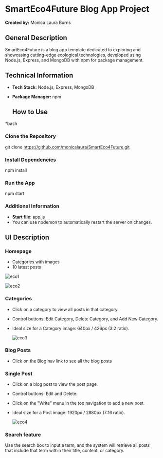 # SmartEco4Future Blog App Project

**Created by:** Monica Laura Burns

## General Description

SmartEco4Future is a blog app template dedicated to exploring and showcasing cutting-edge ecological technologies, developed using Node.js, Express, and MongoDB with npm for package management.


## Technical Information

- **Tech Stack:** Node.js, Express, MongoDB
- **Package Manager:** npm

  ## How to Use

*bash
### Clone the Repository
git clone https://github.com/monicalaura/SmartEco4Future.git


### Install Dependencies
npm install

### Run the App
npm start


### Additional Information

- **Start file:** app.js
- You can use nodemon to automatically restart the server on changes.
  

## UI Description

### Homepage

- Categories with images
- 10 latest posts

![eco1](https://github.com/monicalaura/SmartEco4Future/assets/58688612/f4e627d2-6099-42e1-ac49-87bd6ad01331) 
  
![eco2](https://github.com/monicalaura/SmartEco4Future/assets/58688612/43edb726-a845-4d16-8b32-f2b567091105)

### Categories

- Click on a category to view all posts in that category.
- Control buttons: Edit Category, Delete Category, and Add New Category.
- Ideal size for a Category image: 640px / 426px (3:2 ratio).

  ![eco3](https://github.com/monicalaura/SmartEco4Future/assets/58688612/4ed4601e-bb53-4dcd-bccb-ccda8069f302)


### Blog Posts

- Click on the Blog nav link to see all the blog posts 

### Single Post

- Click on a blog post to view the post page.
- Control buttons: Edit and Delete.
- Click on the "Write" menu in the top navigation to add a new post.
- Ideal size for a Post image: 1920px / 2880px (7:16 ratio).

  ![eco4](https://github.com/monicalaura/SmartEco4Future/assets/58688612/cebef5f4-da75-4865-95c2-be3e4085e620)


 ### Search feature
  Use the search box to input a term, and the system will retrieve all posts that include that term within their title, content, or category.
  

